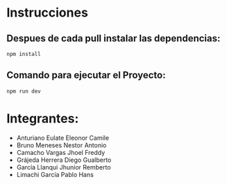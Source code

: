 # Instrucciones
## Despues de cada pull instalar las dependencias:
```npm install```

## Comando para ejecutar el Proyecto:
```npm run dev```

# Integrantes:
* Anturiano Eulate Eleonor Camile
* Bruno Meneses Nestor Antonio
* Camacho Vargas Jhoel Freddy
* Grájeda Herrera Diego Gualberto
* García Llanqui Jhunior Remberto
* Limachi García Pablo Hans
 
